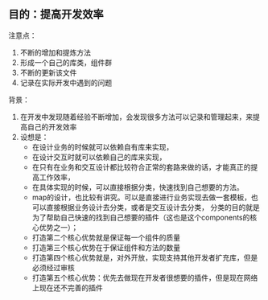 ## 目的：提高开发效率

注意点：  
1. 不断的增加和提炼方法  
2. 形成一个自己的库类，组件群  
3. 不断的更新该文件  
4. 记录在实际开发中遇到的问题  

背景：
1. 在开发中发现随着经验不断增加，会发现很多方法可以记录和管理起来，来提高自己的开发效率  
2. 设想是：  
    - 在设计业务的时候就可以依赖自有库来实现，  
    - 在设计交互时就可以依赖自己的库来实现，  
    - 在只有在业务和交互设计都比较符合正常的套路来做的话，才能真正的提高工作效率，  
    - 在具体实现的时候，可以直接根据分类，快速找到自己想要的方法。
    - map的设计，也比较有讲究。可以是直接进行业务实现去做一套模板，也可以直接根据业务设计去分类，或者是交互设计去分类，
    分类的目的就是为了帮助自己快速的找到自己想要的插件（这也是这个components的核心优势之一）；
    - 打造第二个核心优势就是保证每一个组件的质量
    - 打造第三个核心优势在于保证组件和方法的数量
    - 打造第四个核心优势就是，对外开放，实现支持其他开发者扩充库，但是必须经过审核
    - 打造第五个核心优势：优先去做现在开发者很想要的插件，但是现在网络上现在还不完善的插件
    